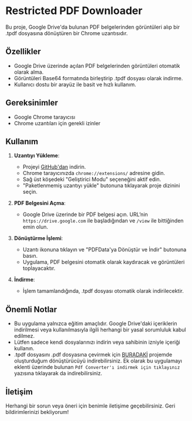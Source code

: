 # Restricted PDF Downloader

Bu proje, Google Drive'da bulunan PDF belgelerinden görüntüleri alıp bir .tpdf dosyasına dönüştüren bir Chrome uzantısıdır.

## Özellikler

- Google Drive üzerinde açılan PDF belgelerinden görüntüleri otomatik olarak alma.
- Görüntüleri Base64 formatında birleştirip .tpdf dosyası olarak indirme.
- Kullanıcı dostu bir arayüz ile basit ve hızlı kullanım.

## Gereksinimler

- Google Chrome tarayıcısı
- Chrome uzantıları için gerekli izinler

## Kullanım

1. **Uzantıyı Yükleme**:

   - Projeyi [GitHub'dan](https://github.com/emi-ran/Restricted-PDF-Downloader) indirin.
   - Chrome tarayıcınızda `chrome://extensions/` adresine gidin.
   - Sağ üst köşedeki "Geliştirici Modu" seçeneğini aktif edin.
   - "Paketlenmemiş uzantıyı yükle" butonuna tıklayarak proje dizinini seçin.

2. **PDF Belgesini Açma**:

   - Google Drive üzerinde bir PDF belgesi açın. URL’nin `https://drive.google.com` ile başladığından ve `/view` ile bittiğinden emin olun.

3. **Dönüştürme İşlemi**:

   - Uzantı ikonuna tıklayın ve "PDFData'ya Dönüştür ve İndir" butonuna basın.
   - Uygulama, PDF belgesini otomatik olarak kaydıracak ve görüntüleri toplayacaktır.

4. **İndirme**:
   - İşlem tamamlandığında, .tpdf dosyası otomatik olarak indirilecektir.

## Önemli Notlar

- Bu uygulama yalnızca eğitim amaçlıdır. Google Drive'daki içeriklerin indirilmesi veya kullanılmasıyla ilgili herhangi bir yasal sorumluluk kabul edilmez.
- Lütfen sadece kendi dosyalarınızı indirin veya sahibinin izniyle içeriği kullanın.
- .tpdf dosyasını .pdf dosyasına çevirmek için [BURADAKİ](https://github.com/emi-ran/tpdf-to-pdf/releases/tag/tpdfconverter) projemde oluşturduğum dönüştürücüyü indirebilirsiniz. Ek olarak bu uygulamayı eklenti üzerinde bulunan `Pdf Converter'ı indirmek için tıklayınız` yazısına tıklayarak da indirebilirsiniz.

## İletişim

Herhangi bir sorun veya öneri için benimle iletişime geçebilirsiniz. Geri bildirimlerinizi bekliyorum!
